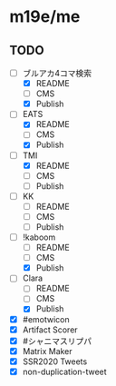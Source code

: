 # m19e/me

## TODO

- [ ] ブルアカ4コマ検索
  - [x] README
  - [ ] CMS
  - [x] Publish
- [ ] EATS
  - [x] README
  - [ ] CMS
  - [x] Publish
- [ ] TMI
  - [x] README
  - [ ] CMS
  - [ ] Publish
- [ ] KK
  - [ ] README
  - [ ] CMS
  - [ ] Publish
- [ ] !kaboom
  - [ ] README
  - [ ] CMS
  - [x] Publish
- [ ] Clara
  - [ ] README
  - [ ] CMS
  - [x] Publish
- [x] #emotwicon
- [x] Artifact Scorer
- [x] #シャニマスリプパ
- [x] Matrix Maker
- [x] SSR2020 Tweets
- [x] non-duplication-tweet
